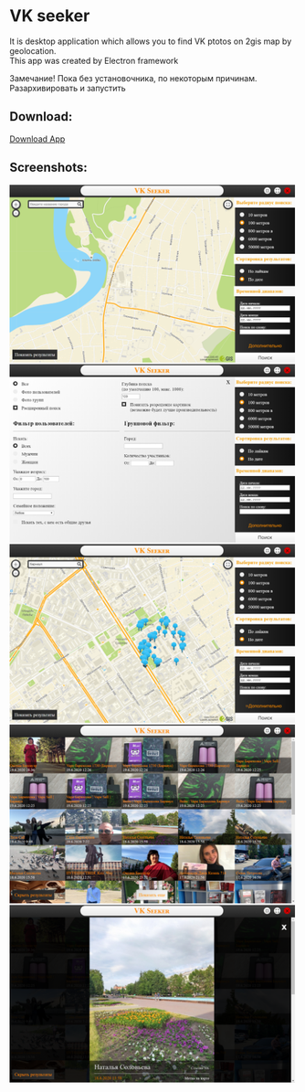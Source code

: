# VK seeker
It is desktop application which allows you to find VK ptotos on 2gis map by geolocation.  
This app was created by Electron framework

Замечание! Пока без установочника, по некоторым причинам. Разархивировать и запустить

## Download:
[Download App](https://yadi.sk/d/aFpVBYgJiZs-LQ)

## Screenshots:

<img src="screenshots/one.PNG" width=500 >

<img src="screenshots/two.PNG" width=500 >

<img src="screenshots/three.PNG" width=500 >

<img src="screenshots/four.PNG" width=500 >

<img src="screenshots/five.PNG" width=500 >

